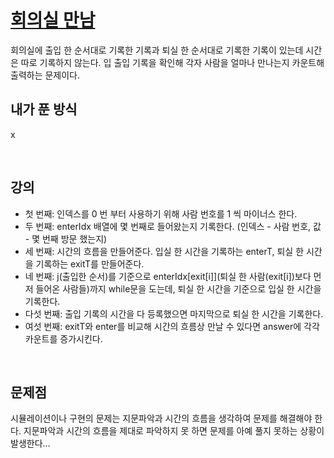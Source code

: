 # [회의실 만남](https://github.com/malvr00/Java-algorithm/blob/master/lecture2/stap1/stap1-8/src/Main.java)

회의실에 출입 한 순서대로 기록한 기록과 퇴실 한 순서대로 기록한 기록이 있는데 시간은 따로 기록하지 않는다. 입 출입 기록을 확인해 각자 사람을 얼마나 만나는지 카운트해 출력하는 문제이다.<br/>

## 내가 푼 방식
x

<br/>

## 강의
* 첫 번째: 인덱스를 0 번 부터 사용하기 위해 사람 번호를 1 씩 마이너스 한다.
* 두 번째: enterIdx 배열에 몇 번째로 들어왔는지 기록한다. (인덱스 -  사람 번호, 값 - 몇 번째 방문 했는지)
* 세 번째: 시간의 흐름을 만들어준다. 입실 한 시간을 기록하는 enterT, 퇴실 한 시간을 기록하는 exitT를 만들어준다.
* 네 번째: j(출입한 순서)를 기준으로 enterIdx[exit[i]](퇴실 한 사람(exit[i])보다 먼저 들어온 사람들)까지 while문을 도는데, 퇴실 한 시간을 기준으로 입실 한 시간을 기록한다.
* 다섯 번째: 출입 기록의 시간을 다 등록했으면 마지막으로 퇴실 한 시간을 기록한다.
* 여섯 번째: exitT와 enter를 비교해 시간의 흐름상 만날 수 있다면 answer에 각각 카운트를 증가시킨다.

<br/>

## 문제점
시뮬레이션이나 구현의 문제는 지문파악과 시간의 흐름을 생각하여 문제를 해결해야 한다. 지문파악과 시간의 흐름을 제대로 파악하지 못 하면 문제를 아예 풀지 못하는 상황이 발생한다…